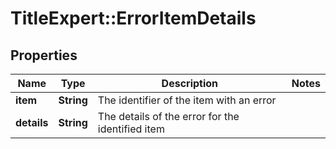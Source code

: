 # TitleExpert::ErrorItemDetails

## Properties
Name | Type | Description | Notes
------------ | ------------- | ------------- | -------------
**item** | **String** | The identifier of the item with an error | 
**details** | **String** | The details of the error for the identified item | 



